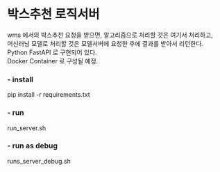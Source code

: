 # 박스추천 로직서버    
wms 에서의 박스추천 요청을 받으면, 알고리즘으로 처리할 것은 여기서 처리하고,  
머신러닝 모델로 처리할 것은 모델서버에 요청한 후에 결과를 받아서 리턴한다.  
Python FastAPI 로 구현되어 있다.  
Docker Container 로 구성될 예정.

### - install  
pip install -r requirements.txt

### - run 
run_server.sh

### - run as debug
runs_server_debug.sh
